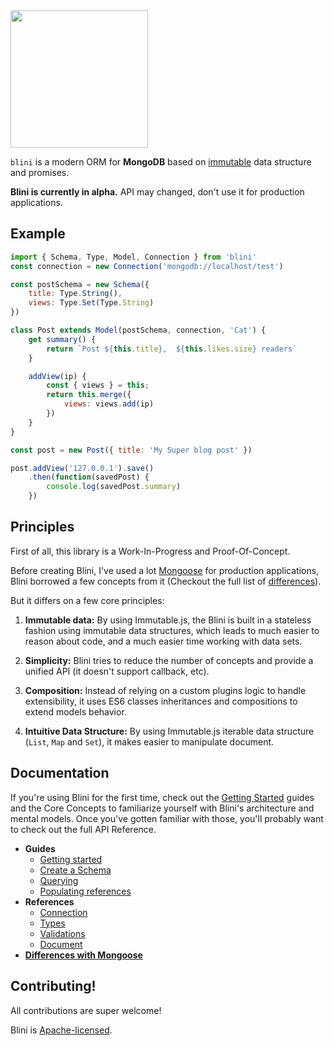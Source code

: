 <img src="https://raw.github.com/SamyPesse/blini/master/docs/logo.png" width="220" />

`blini` is a modern ORM for **MongoDB** based on [immutable](https://facebook.github.io/immutable-js/) data structure and promises.

**Blini is currently in alpha.** API may changed, don't use it for production applications.

## Example

```js
import { Schema, Type, Model, Connection } from 'blini'
const connection = new Connection('mongodb://localhost/test')

const postSchema = new Schema({
    title: Type.String(),
    views: Type.Set(Type.String)
})

class Post extends Model(postSchema, connection, 'Cat') {
    get summary() {
        return `Post ${this.title},  ${this.likes.size} readers`
    }

    addView(ip) {
        const { views } = this;
        return this.merge({
            views: views.add(ip)
        })
    }
}

const post = new Post({ title: 'My Super blog post' })

post.addView('127.0.0.1').save()
    .then(function(savedPost) {
        console.log(savedPost.summary)
    })
```

## Principles

First of all, this library is a Work-In-Progress and Proof-Of-Concept.

Before creating Blini, I've used a lot [Mongoose](http://mongoosejs.com) for production applications, Blini borrowed a few concepts from it (Checkout the full list of [differences](docs/from-mongoose.md)).

But it differs on a few core principles:

1. **Immutable data:** By using Immutable.js, the Blini is built in a stateless fashion using immutable data structures, which leads to much easier to reason about code, and a much easier time working with data sets.

2. **Simplicity:** Blini tries to reduce the number of concepts and provide a unified API (it doesn't support callback, etc).

3. **Composition:** Instead of relying on a custom plugins logic to handle extensibility,
it uses ES6 classes inheritances and compositions to extend models behavior.

4. **Intuitive Data Structure:** By using Immutable.js iterable data structure (`List`, `Map` and `Set`), it makes easier to manipulate document.

## Documentation

If you're using Blini for the first time, check out the [Getting Started](docs/getting-started.md) guides and the Core Concepts to familiarize yourself with Blini's architecture and mental models. Once you've gotten familiar with those, you'll probably want to check out the full API Reference.

- **Guides**
    - [Getting started](docs/getting-started.md)
    - [Create a Schema](docs/create-schema.md)
    - [Querying](docs/querying.md)
    - [Populating references](docs/populating.md)
- **References**
    - [Connection](docs/reference/connection.md)
    - [Types](docs/reference/types.md)
    - [Validations](docs/reference/validations.md)
    - [Document](docs/reference/document.md)
- [**Differences with Mongoose**](docs/from-mongoose.md)

## Contributing!

All contributions are super welcome!

Blini is [Apache-licensed](LICENSE).
